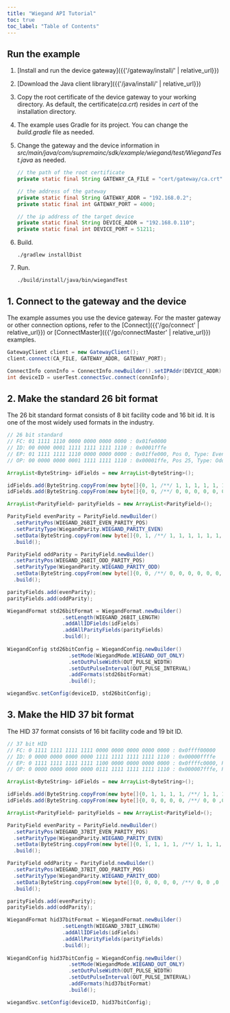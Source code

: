 ```yaml
---
title: "Wiegand API Tutorial"
toc: true
toc_label: "Table of Contents"
---
```


## Run the example

1. [Install and run the device gateway]({{'/gateway/install/' | relative_url}})
2. [Download the Java client library]({{'/java/install/' | relative_url}})
3. Copy the root certificate of the device gateway to your working directory. As default, the certificate(_ca.crt_) resides in _cert_ of the installation directory. 
4. The example uses Gradle for its project. You can change the _build.gradle_ file as needed.
5. Change the gateway and the device information in _src/main/java/com/supremainc/sdk/example/wiegand/test/WiegandTest.java_ as needed.
   
    ```java
    // the path of the root certificate
    private static final String GATEWAY_CA_FILE = "cert/gateway/ca.crt";

    // the address of the gateway
    private static final String GATEWAY_ADDR = "192.168.0.2";
    private static final int GATEWAY_PORT = 4000;

    // the ip address of the target device
    private static final String DEVICE_ADDR = "192.168.0.110"; 
    private static final int DEVICE_PORT = 51211;
    ```
6. Build.

    ```
    ./gradlew installDist
    ```
7. Run.
   
    ```
    ./build/install/java/bin/wiegandTest
    ```

## 1. Connect to the gateway and the device

The example assumes you use the device gateway. For the master gateway or other connection options, refer to the [Connect]({{'/go/connect' | relative_url}}) or [ConnectMaster]({{'/go/connectMaster' | relative_url}}) examples.

  ```java
  GatewayClient client = new GatewayClient();
  client.connect(CA_FILE, GATEWAY_ADDR, GATEWAY_PORT);

  ConnectInfo connInfo = ConnectInfo.newBuilder().setIPAddr(DEVICE_ADDR).setPort(DEVICE_PORT).setUseSSL(DEVICE_USE_SSL).build();
  int deviceID = userTest.connectSvc.connect(connInfo); 
  ```    

## 2. Make the standard 26 bit format

The 26 bit standard format consists of 8 bit facility code and 16 bit id. It is one of the most widely used formats in the industry. 

  ```java
  // 26 bit standard
  // FC: 01 1111 1110 0000 0000 0000 0000 : 0x01fe0000
  // ID: 00 0000 0001 1111 1111 1111 1110 : 0x0001fffe
  // EP: 01 1111 1111 1110 0000 0000 0000 : 0x01ffe000, Pos 0, Type: Even
  // OP: 00 0000 0000 0001 1111 1111 1110 : 0x00001ffe, Pos 25, Type: Odd  

  ArrayList<ByteString> idFields = new ArrayList<ByteString>();

  idFields.add(ByteString.copyFrom(new byte[]{0, 1, /**/ 1, 1, 1, 1, 1, 1, 1, 0, /**/ 0, 0, 0, 0, 0, 0, 0, 0, /**/ 0, 0, 0, 0, 0, 0, 0, 0})); // Facility Code
  idFields.add(ByteString.copyFrom(new byte[]{0, 0, /**/ 0, 0, 0, 0, 0, 0, 0, 1, /**/ 1, 1, 1, 1, 1, 1, 1, 1, /**/ 1, 1, 1, 1, 1, 1, 1, 0})); // ID

  ArrayList<ParityField> parityFields = new ArrayList<ParityField>();

  ParityField evenParity = ParityField.newBuilder()
    .setParityPos(WIEGAND_26BIT_EVEN_PARITY_POS)
    .setParityType(WiegandParity.WIEGAND_PARITY_EVEN)
    .setData(ByteString.copyFrom(new byte[]{0, 1, /**/ 1, 1, 1, 1, 1, 1, 1, 1, /**/ 1, 1, 1, 0, 0, 0, 0, 0, /**/ 0, 0, 0, 0, 0, 0, 0, 0}))
    .build();

  ParityField oddParity = ParityField.newBuilder()
    .setParityPos(WIEGAND_26BIT_ODD_PARITY_POS)
    .setParityType(WiegandParity.WIEGAND_PARITY_ODD)
    .setData(ByteString.copyFrom(new byte[]{0, 0, /**/ 0, 0, 0, 0, 0, 0, 0, 0, /**/ 0, 0, 0, 1, 1, 1, 1, 1, /**/ 1, 1, 1, 1, 1, 1, 1, 0}))
    .build();

  parityFields.add(evenParity);
  parityFields.add(oddParity);

  WiegandFormat std26bitFormat = WiegandFormat.newBuilder()
                    .setLength(WIEGAND_26BIT_LENGTH)
                    .addAllIDFields(idFields)
                    .addAllParityFields(parityFields)
                    .build();
                    
  WiegandConfig std26bitConfig = WiegandConfig.newBuilder()
                      .setMode(WiegandMode.WIEGAND_OUT_ONLY)
                      .setOutPulseWidth(OUT_PULSE_WIDTH)
                      .setOutPulseInterval(OUT_PULSE_INTERVAL)
                      .addFormats(std26bitFormat)
                      .build();

  wiegandSvc.setConfig(deviceID, std26bitConfig);
  ``` 

## 3. Make the HID 37 bit format

The HID 37 format consists of 16 bit facility code and 19 bit ID. 

  ```java
  // 37 bit HID
  // FC: 0 1111 1111 1111 1111 0000 0000 0000 0000 0000 : 0x0ffff00000
  // ID: 0 0000 0000 0000 0000 1111 1111 1111 1111 1110 : 0x00000ffffe
  // EP: 0 1111 1111 1111 1111 1100 0000 0000 0000 0000 : 0x0ffffc0000, Pos 0, Type: Even
  // OP: 0 0000 0000 0000 0000 0111 1111 1111 1111 1110 : 0x000007fffe, Pos 36, Type: Odd

  ArrayList<ByteString> idFields = new ArrayList<ByteString>();

  idFields.add(ByteString.copyFrom(new byte[]{0, 1, 1, 1, 1, /**/ 1, 1, 1, 1, 1, 1, 1, 1, /**/ 1, 1, 1, 1, 0, 0, 0, 0, /**/ 0, 0, 0, 0, 0, 0, 0, 0, /**/ 0, 0, 0, 0, 0, 0, 0, 0})); // Facility Code
  idFields.add(ByteString.copyFrom(new byte[]{0, 0, 0, 0, 0, /**/ 0, 0 ,0 ,0, 0, 0, 0, 0, /**/ 0, 0, 0, 0, 1, 1, 1, 1, /**/ 1, 1, 1, 1, 1, 1, 1, 1, /**/ 1, 1, 1, 1, 1, 1, 1, 0})); // ID

  ArrayList<ParityField> parityFields = new ArrayList<ParityField>();

  ParityField evenParity = ParityField.newBuilder()
    .setParityPos(WIEGAND_37BIT_EVEN_PARITY_POS)
    .setParityType(WiegandParity.WIEGAND_PARITY_EVEN)
    .setData(ByteString.copyFrom(new byte[]{0, 1, 1, 1, 1, /**/ 1, 1, 1, 1, 1, 1, 1, 1, /**/ 1, 1, 1, 1, 1, 1, 0, 0, /**/ 0, 0, 0, 0, 0, 0, 0, 0, /**/ 0, 0, 0, 0, 0, 0, 0, 0}))
    .build();

  ParityField oddParity = ParityField.newBuilder()
    .setParityPos(WIEGAND_37BIT_ODD_PARITY_POS)
    .setParityType(WiegandParity.WIEGAND_PARITY_ODD)
    .setData(ByteString.copyFrom(new byte[]{0, 0, 0, 0, 0, /**/ 0, 0 ,0 ,0, 0, 0, 0, 0, /**/ 0, 0, 0, 0, 0, 1, 1, 1, /**/ 1, 1, 1, 1, 1, 1, 1, 1, /**/ 1, 1, 1, 1, 1, 1, 1, 0}))
    .build();
  
  parityFields.add(evenParity);
  parityFields.add(oddParity);

  WiegandFormat hid37bitFormat = WiegandFormat.newBuilder()
                    .setLength(WIEGAND_37BIT_LENGTH)
                    .addAllIDFields(idFields)
                    .addAllParityFields(parityFields)
                    .build();
                    
  WiegandConfig hid37bitConfig = WiegandConfig.newBuilder()
                      .setMode(WiegandMode.WIEGAND_OUT_ONLY)
                      .setOutPulseWidth(OUT_PULSE_WIDTH)
                      .setOutPulseInterval(OUT_PULSE_INTERVAL)
                      .addFormats(hid37bitFormat)
                      .build();

  wiegandSvc.setConfig(deviceID, hid37bitConfig);
  ```